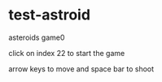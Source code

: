 # test-astroid
asteroids game0



click on index 22 to start the game

arrow keys to move and space bar to shoot
